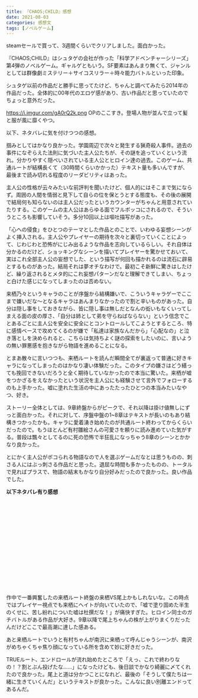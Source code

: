 ```yaml
---
title: 『CHAOS;CHILD』感想
date: 2021-08-03
categories: 感想文
tags: [ノベルゲーム]
---
```


steamセールで買って、3週間くらいでクリアしました。面白かった。

『CHAOS;CHILD』はシュタゲの会社が作った「科学アドベンチャーシリーズ」第4弾のノベルゲーム。ギャルゲともいう。SF要素はあんまり無くて、ジャンルとしては群像劇ミステリー＋サイコスリラー＋時々能力バトルといった印象。

シュタゲ以前の作品だと勝手に思ってたけど、ちゃんと調べてみたら2014年の作品だった。全体的に00年代のエロゲ感があり、古い作品だと思っていたのでちょっと意外だった。

https://i.imgur.com/gA0rQ2k.png
OPのここすき。登場人物が並んで立って髪と服が風に靡くやつ。

以下、ネタバレに気を付けつつの感想。

掴みとしてはかなり良かった。学園周辺で次々と発生する猟奇殺人事件。過去の事件になぞらえた法則に気づいた主人公たちが、その謎を追っていくという流れ。分かりやすく隠ぺいされている主人公とヒロイン達の過去。このゲーム、共通ルートが結構長くて（30時間くらいかかった）テキスト量も多いんですが、最後まで読み切れる程度のリーダビリティはあった。

主人公の性格が云々みたいな前評判を聞いたけど、個人的にはそこまで気にならず。周囲の人間を情弱と見下して自らの位を保とうとする態度も、その後の展開で結局何も知らないのは主人公だったというカウンターがちゃんと用意されていたりする。このゲームの主人公はあらゆる面でフルボッコにされるので、そういうところも影響していそう。多分10回以上は嘔吐描写があった。

「心への侵食」をひとつのテーマとした作品とのことで、いわゆる妄想シーンがよく挿入される。主人公やプレイヤーの期待を次々と裏切っていくことによって、じわじわと恐怖がにじみ出るような作品を志向しているらしい。それ自体は分かるのだけど、ショッキングなシーンを描いてプレイヤーを驚かせておいて、実はこれ全部主人公の妄想でした、という描写が何回も描かれるのは流石に辟易とするものがあった。結局それは夢オチなわけで。最初こそ新鮮に驚きはしたけど、繰り返されるとメタ的にこれ妄想パターンだなと理解できてしまい、ちょっと白けた感じになってしまったのは否めない。

来栖乃々というキャラのことが序盤から結構嫌いで、こういうキャラゲーでここまで嫌いだな～となるキャラはあんまりなかったので割と辛いものがあった。自分は隠し事をしておきながら、皆に隠し事は無しだとなんの衒いもなくいってしまえる面の皮の厚さ、「自分は姉として弟を守らねばならない」という信念でことあるごとに主人公を安全に安全にとコントロールしてこようとするところ、特に感情ベースで攻めてくるのが嫌で「私達は家族なんだから」「心配なの」と泣き落としを決められると、こちらは気持ちよく謎の探索をしたいのに、言いようの無い罪悪感を抱きながら物語を進めることになる。

とまあ散々に言いつつも、来栖ルートを読んだ瞬間全てが裏返って普通に好きキャラになってしまったのはかなり凄い体験だった。このタイプの嫌さはどう繕っても挽回できないだろうと全く期待していなかったので本当に驚いた。来栖が嘘をつかざるをえなかったという状況を主人公にも経験させて言外でフォローするのも上手かった。嘘に塗れた生活の中にあったたったひとつの本当みたいなやつ、好き。

ストーリー全体としては、9章終盤からがピークで、それ以降は掛け値無しにずっと面白かった。それに対して、序盤中盤の1~8章はテキストが長いのもあり結構きつかったかも。キャラに愛着湧き始めたのが共通ルート終わってからくらいだったので。もうほとんど有村雛絵さんの可愛さを頼りに読み進めていた気がする。普段は飄々としてるのに死の恐怖で半狂乱になっちゃう8章のシーンとかかなり良かった。

とにかく主人公がボコられる物語なので人を選ぶゲームだなとは思うものの、刺さる人にはぶっ刺さる作品だと思った。退屈な時間も多かったものの、トータルで見ればプラスで、物語の結末もかなり自分好みだったので良かった。良い作品でした。

<b>以下ネタバレ有り感想</b>

<br><br><br><br><br><br><br><br><br><br><br><br><br><br>



作中で一番興奮したの来栖ルート終盤の来栖VS尾上かもしれないな。この時点ではプレイヤー視点でも来栖にヘイトが向いていたので、「嘘で塗り固めた半生のくせに、苦し紛れについた嘘は杜撰だな！」が痛快すぎた。ヒロイン同士のガチバトルがある作品が大好き。9章以降で尾上ちゃんの株が上がりまくりだったんだけどここで最高潮に達した感ある。

あと来栖ルートでいうと有村ちゃんが南沢に来栖って呼んじゃうシーンが、南沢がめちゃくちゃ焦り顔になっている所を含めて妙に好きだった。

TRUEルート、エンドロールが流れ始めたところで「えっ、これで終わりなの！？割とぶん投げたな......」になったけども、後日談でかなり綺麗に〆てくれたので良かった。尾上と道は分かつことになれど、最後の「そうして僕たちは一緒に生きていくんだ」というテキストが良かった。こんなに良い別離エンドってあるんだ。